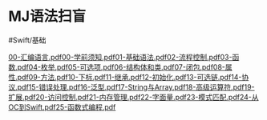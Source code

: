 # MJ语法扫盲
#Swift/基础


<a href='00-%E6%B1%87%E7%BC%96%E8%AF%AD%E8%A8%80.pdf'>00-汇编语言.pdf</a><a href='00-%E5%AD%A6%E5%89%8D%E9%A1%BB%E7%9F%A5.pdf'>00-学前须知.pdf</a><a href='01-%E5%9F%BA%E7%A1%80%E8%AF%AD%E6%B3%95.pdf'>01-基础语法.pdf</a><a href='02-%E6%B5%81%E7%A8%8B%E6%8E%A7%E5%88%B6.pdf'>02-流程控制.pdf</a><a href='03-%E5%87%BD%E6%95%B0.pdf'>03-函数.pdf</a><a href='04-%E6%9E%9A%E4%B8%BE.pdf'>04-枚举.pdf</a><a href='05-%E5%8F%AF%E9%80%89%E9%A1%B9.pdf'>05-可选项.pdf</a><a href='06-%E7%BB%93%E6%9E%84%E4%BD%93%E5%92%8C%E7%B1%BB.pdf'>06-结构体和类.pdf</a><a href='07-%E9%97%AD%E5%8C%85.pdf'>07-闭包.pdf</a><a href='08-%E5%B1%9E%E6%80%A7.pdf'>08-属性.pdf</a><a href='09-%E6%96%B9%E6%B3%95.pdf'>09-方法.pdf</a><a href='10-%E4%B8%8B%E6%A0%87.pdf'>10-下标.pdf</a><a href='11-%E7%BB%A7%E6%89%BF.pdf'>11-继承.pdf</a><a href='12-%E5%88%9D%E5%A7%8B%E5%8C%96.pdf'>12-初始化.pdf</a><a href='13-%E5%8F%AF%E9%80%89%E9%93%BE.pdf'>13-可选链.pdf</a><a href='14-%E5%8D%8F%E8%AE%AE.pdf'>14-协议.pdf</a><a href='15-%E9%94%99%E8%AF%AF%E5%A4%84%E7%90%86.pdf'>15-错误处理.pdf</a><a href='16-%E6%B3%9B%E5%9E%8B.pdf'>16-泛型.pdf</a><a href='17-String%E4%B8%8EArray.pdf'>17-String与Array.pdf</a><a href='18-%E9%AB%98%E7%BA%A7%E8%BF%90%E7%AE%97%E7%AC%A6.pdf'>18-高级运算符.pdf</a><a href='19-%E6%89%A9%E5%B1%95.pdf'>19-扩展.pdf</a><a href='20-%E8%AE%BF%E9%97%AE%E6%8E%A7%E5%88%B6.pdf'>20-访问控制.pdf</a><a href='21-%E5%86%85%E5%AD%98%E7%AE%A1%E7%90%86.pdf'>21-内存管理.pdf</a><a href='22-%E5%AD%97%E9%9D%A2%E9%87%8F.pdf'>22-字面量.pdf</a><a href='23-%E6%A8%A1%E5%BC%8F%E5%8C%B9%E9%85%8D.pdf'>23-模式匹配.pdf</a><a href='24-%E4%BB%8EOC%E5%88%B0Swift.pdf'>24-从OC到Swift.pdf</a><a href='25-%E5%87%BD%E6%95%B0%E5%BC%8F%E7%BC%96%E7%A8%8B.pdf'>25-函数式编程.pdf</a>